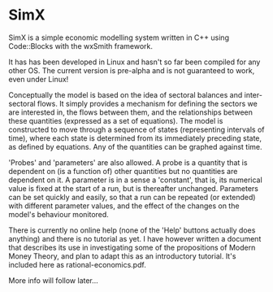 # SimX
SimX is a simple economic modelling system written in C++ using Code::Blocks
with the wxSmith framework.

It has has been developed in Linux and hasn't so far been compiled for any other
OS. The current version is pre-alpha and is not guaranteed to work, even
under Linux!

Conceptually the model is based on the idea of sectoral balances and inter-sectoral
flows. It simply provides a mechanism for defining the sectors we are interested
in, the flows between them, and the relationships between these quantities
(expressed as a set of equations). The model is constructed to move through
a sequence of states (representing intervals of time), where each state is
determined from its immediately preceding state, as defined by equations.
Any of the quantities can be graphed against time.

'Probes' and 'parameters' are also allowed. A probe is a quantity that is
dependent on (is a function of) other quantities but no quantities are dependent
on it. A parameter is in a sense a 'constant', that is, its numerical value
is fixed at the start of a run, but is thereafter unchanged. Parameters
can be set quickly and easily, so that a run can be repeated (or extended)
with different parameter values, and the effect of the changes on the model's
behaviour monitored.

There is currently no online help (none of the 'Help' buttons actually does
anything) and there is no tutorial as yet. I have however written a document
that describes its use  in investigating some of the propositions of Modern
Money Theory, and plan to adapt this as an introductory tutorial. It's included
here as rational-economics.pdf.

More info will follow later...
